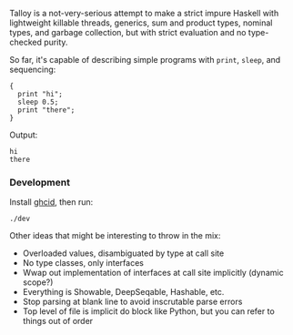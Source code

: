 Talloy is a not-very-serious attempt to make a strict impure Haskell with lightweight killable threads, generics, sum and product types, nominal types, and garbage collection, but with strict evaluation and no type-checked purity.

So far, it's capable of describing simple programs with `print`, `sleep`, and sequencing:

```
{
  print "hi";
  sleep 0.5;
  print "there";
}
```

Output:

```
hi
there
```

### Development

Install [ghcid](https://github.com/ndmitchell/ghcid), then run:

```
./dev
```

Other ideas that might be interesting to throw in the mix:

- Overloaded values, disambiguated by type at call site
- No type classes, only interfaces
- Wwap out implementation of interfaces at call site implicitly (dynamic scope?)
- Everything is Showable, DeepSeqable, Hashable, etc.
- Stop parsing at blank line to avoid inscrutable parse errors
- Top level of file is implicit do block like Python, but you can refer to things out of order